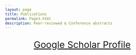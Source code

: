 ```yaml
---
layout: page
title: Publications
permalink: Page3.html
description: Peer-reviewed & Conference abstracts
---
```

<center>
  <p style="font-size:30px">
    <a href="https://scholar.google.com/citations?user=uEd0tRMAAAAJ&hl=en">Google Scholar Profile</a>
  </p>
</center>
